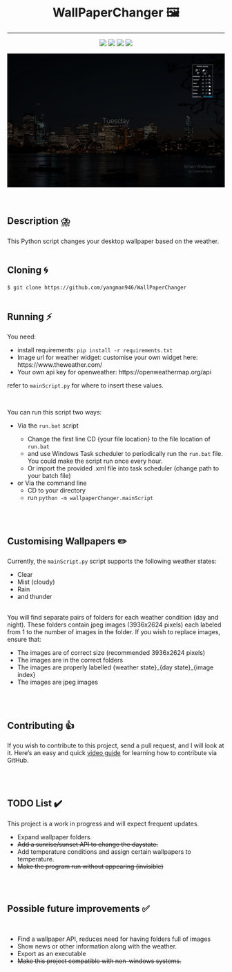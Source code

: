 

<h1 align="center">
    WallPaperChanger 🖼️
</h1>
<hr>
<p align="center">
    <img src="https://img.shields.io/badge/os-linux%2C%20windows-blue.svg"> 
    <img src="https://img.shields.io/github/stars/yangman946/WallPaperChanger?color=ccf">
    <img src="https://img.shields.io/badge/license-MIT-dfd.svg">
    <img src="https://img.shields.io/github/contributors/yangman946/WallPaperChanger?color=9ea">
    
</p>

<p align="center">
    <img src=".github/images/wallpaper.jpeg" alt="wallpaper">
</p>

<br>

## Description ⛈️
This Python script changes your desktop wallpaper based on the weather.
<br>
<br>
  
## Cloning 🌀

`$ git clone https://github.com/yangman946/WallPaperChanger`
<br>
<br>

## Running ⚡
You need:
<ul>
  <li>install requirements: <code>pip install -r requirements.txt</code> </li>
  <li>Image url for weather widget: customise your own widget here: https://www.theweather.com/</li>
  <li>Your own api key for openweather: https://openweathermap.org/api </li>
</ul>


refer to `mainScript.py` for where to insert these values. 

<br>

You can run this script two ways:

<ul>
  <li>Via the <code>run.bat</code> script</li>
    <ul>
        <li>Change the first line CD {your file location} to the file location of <code>run.bat</code> </li>
        <li>and use Windows Task scheduler to periodically run the <code>run.bat</code> file. You could make the script run once every hour. </li>
        <li>Or import the provided .xml file into task scheduler (change path to your batch file)</li>
    </ul>
  <li>or Via the command line
    <ul>
      <li>CD to your directory</li>
      <li>run <code>python -m wallpaperChanger.mainScript</code> </li>
    </ul>
  </li>
</ul>

<br>
<br>

## Customising Wallpapers ✏️

Currently, the `mainScript.py` script supports the following weather states:
<ul>
  <li>Clear </li>
  <li>Mist (cloudy)</li>
  <li>Rain </li>
  <li>and thunder </li>
</ul>

<br>
You will find separate pairs of folders for each weather condition (day and night). 
These folders contain jpeg images (3936x2624 pixels) each labeled from 1 to the number of images in the folder. 
If you wish to replace images, ensure that:
<br>
<ul>
  <li>The images are of correct size (recommended 3936x2624 pixels)</li>
  <li>The images are in the correct folders</li>
  <li>The images are properly labelled {weather state}_{day state}_{image index} </li>
  <li>The images are jpeg images </li>
</ul>
<br>
<br>


## Contributing 👍

If you wish to contribute to this project, send a pull request, and I will look at it. Here’s an easy and quick [video guide](https://youtu.be/waEb2c9NDL8) for learning how to contribute via GitHub.

<br>
<br>

## TODO List ✔️

This project is a work in progress and will expect frequent updates.
<br>
<ul>
  <li>Expand wallpaper folders.</li>
  <li><s>Add a sunrise/sunset API to change the daystate. </s></li>
  <li>Add temperature conditions and assign certain wallpapers to temperature. </li>
  <li><s>Make the program run without appearing (invisible)</s></li>
</ul>

<br>
<br>

## Possible future improvements ✅
<br>
<ul>
  <li>Find a wallpaper API, reduces need for having folders full of images</li>
  <li>Show news or other information along with the weather.</li>
  <li>Export as an executable</li>
  <li><s>Make this project compatible with non-windows systems.</s></li>
</ul>

<br>
<br>

